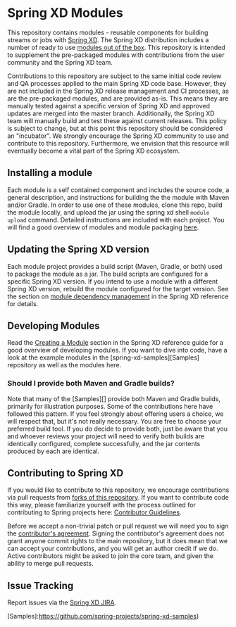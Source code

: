 Spring XD Modules
=================
This repository contains modules - reusable components for building streams or jobs with [Spring XD](http://projects.spring.io/spring-xd/). The Spring XD distribution includes a number of ready to use  [modules out of the box](http://docs.spring.io/spring-xd/docs/current-SNAPSHOT/reference/html/#available-modules). This repository is intended to supplement the pre-packaged modules with contributions from the user community and the Spring XD team. 

Contributions to this repository are subject to the same initial code review and QA processes applied to the main Spring XD code base. However, they are not included in the Spring XD release management and CI processes, as are the pre-packaged modules, and are provided as-is. This means they are manually tested against a specific version of Spring XD and approved updates are merged into the master branch. Additionally, the Spring XD team will manually build and test these against current releases. This policy is subject to change, but at this point this repository should be considered an "incubator". We strongly encourage the Spring XD community to use and contribute to this repository. Furthermore, we envision that this resource will eventually become a vital part of the Spring XD ecosystem. 


## Installing a module

Each module is a self contained component and includes the source code, a general description, and instructions for building the the module with Maven and/or Gradle. In order to use one of these modules, clone this repo, build the module locally, and upload the jar using the spring xd shell `module upload` command. Detailed instructions are included with each project. You will find a good overview of modules and module packaging [here](http://docs.spring.io/spring-xd/docs/current/reference/html/#modules).

## Updating the Spring XD version

Each module project provides a build script (Maven, Gradle, or both) used to package the module as a jar. The build scripts are configured for a specific Spring XD version. If you intend to use a module with a different Spring XD version, rebuild the module configured for the target version. See the section on [module dependency management](http://docs.spring.io/spring-xd/docs/current-SNAPSHOT/reference/html/#module-dependency-management) in the Spring XD reference for details.

## Developing Modules

Read the [Creating a Module](http://docs.spring.io/spring-xd/docs/current-SNAPSHOT/reference/html/#creating-a-module) section in the Spring XD reference guide for a good overview of developing modules. If you want to dive into code, have a look at the example modules in the [spring-xd-samples][Samples] repository as well as the modules here. 

### Should I provide both Maven and Gradle builds?

Note that many of the [Samples][] provide both Maven and Gradle builds, primarily for illustration purposes. Some of the contributions here have followed this pattern. If you feel strongly about offering users a choice, we will respect that, but it's not really necessary. You are free to choose your preferred build tool. If you do decide to provide both, just be aware that you and whoever reviews your project will need to verify both builds are identically configured, complete successfully, and the jar contents produced by each are identical.

## Contributing to Spring XD

If you would like to contribute to this repository, we encourage contributions via pull requests from [forks of this repository](http://help.github.com/forking/). If you want to contribute code this way, please familiarize yourself with the process outlined for contributing to Spring projects here: [Contributor Guidelines](https://github.com/SpringSource/spring-integration/wiki/Contributor-Guidelines).

Before we accept a non-trivial patch or pull request we will need you to sign the [contributor's agreement](https://support.springsource.com/spring_committer_signup). Signing the contributor's agreement does not grant anyone commit rights to the main repository, but it does mean that we can accept your contributions, and you will get an author credit if we do.  Active contributors might be asked to join the core team, and given the ability to merge pull requests.

## Issue Tracking

Report issues via the [Spring XD JIRA](https://jira.springsource.org/browse/XD).

[Samples]:https://github.com/spring-projects/spring-xd-samples)
